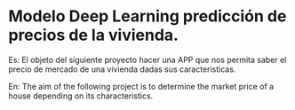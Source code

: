 # Modelo Deep Learning predicción de precios de la vivienda.

Es:
El objeto del siguiente proyecto hacer una APP que nos permita saber el precio de mercado de una vivienda dadas sus caracteristicas.

En:
The aim of the following project is to determine the market price of a house depending on its characteristics.




